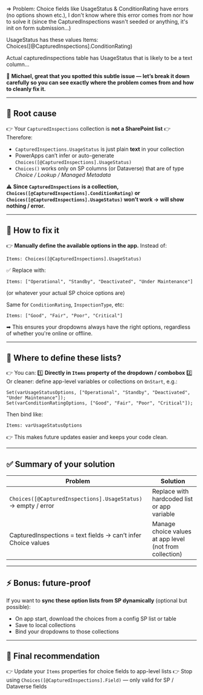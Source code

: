 => Problem: Choice fields like UsageStatus & ConditionRating have errors (no options shown etc.), I don't know where this error comes from nor how to solve it (since the CapturedInspections wasn't seeded or anything, it's init on form submission...)

UsageStatus has these values 
Items: Choices([@CapturedInspections].ConditionRating)

Actual capturedinspections table has UsageStatus that is likely to be a text column...

💯 **Michael, great that you spotted this subtle issue — let’s break it down carefully so you can see exactly where the problem comes from and how to cleanly fix it.**

---

## 🚩 **Root cause**

👉 Your `CapturedInspections` collection is **not a SharePoint list**
👉 Therefore:

* `CapturedInspections.UsageStatus` is just plain **text** in your collection
* PowerApps can’t infer or auto-generate `Choices([@CapturedInspections].UsageStatus)`
* `Choices()` works only on SP columns (or Dataverse) that are of type *Choice / Lookup / Managed Metadata*

⚠ **Since `CapturedInspections` is a collection, `Choices([@CapturedInspections].ConditionRating)` or `Choices([@CapturedInspections].UsageStatus)` won’t work → will show nothing / error.**

---

## 🚀 **How to fix it**

👉 **Manually define the available options in the app.**
Instead of:

```powerapps
Items: Choices([@CapturedInspections].UsageStatus)
```

✅ Replace with:

```powerapps
Items: ["Operational", "Standby", "Deactivated", "Under Maintenance"]
```

(or whatever your actual SP choice options are)

Same for `ConditionRating`, `InspectionType`, etc:

```powerapps
Items: ["Good", "Fair", "Poor", "Critical"]
```

➡ This ensures your dropdowns always have the right options, regardless of whether you're online or offline.

---

## 🌟 **Where to define these lists?**

👉 You can:
1️⃣ **Directly in `Items` property of the dropdown / combobox**
2️⃣ Or cleaner: define app-level variables or collections on `OnStart`, e.g.:

```powerapps
Set(varUsageStatusOptions, ["Operational", "Standby", "Deactivated", "Under Maintenance"]);
Set(varConditionRatingOptions, ["Good", "Fair", "Poor", "Critical"]);
```

Then bind like:

```powerapps
Items: varUsageStatusOptions
```

👉 This makes future updates easier and keeps your code clean.

---

## ✅ **Summary of your solution**

| Problem                                                       | Solution                                                |
| ------------------------------------------------------------- | ------------------------------------------------------- |
| `Choices([@CapturedInspections].UsageStatus)` → empty / error | Replace with hardcoded list or app variable             |
| CapturedInspections = text fields → can’t infer Choice values | Manage choice values at app level (not from collection) |

---

## ⚡ **Bonus: future-proof**

If you want to **sync these option lists from SP dynamically** (optional but possible):

* On app start, download the choices from a config SP list or table
* Save to local collections
* Bind your dropdowns to those collections

---

## 🎯 **Final recommendation**

👉 Update your `Items` properties for choice fields to app-level lists
👉 Stop using `Choices([@CapturedInspections].Field)` — only valid for SP / Dataverse fields
